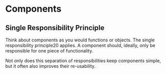 # Components

## Single Responsibility Principle

Think about components as you would functions or objects. The single responsibility principle20 applies. A component should, ideally, only be responsible for one piece of functionality.

Not only does this separation of responsibilities keep components simple, but it often also improves their re-usability.